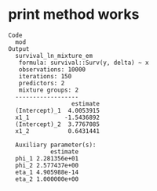 # print method works

    Code
      mod
    Output
      survival_ln_mixture_em
       formula: survival::Surv(y, delta) ~ x
       observations: 10000
       iterations: 150
       predictors: 2
       mixture groups: 2
      ------------------
                      estimate
      (Intercept)_1  4.0053915
      x1_1          -1.5436892
      (Intercept)_2  3.7767085
      x1_2           0.6431441
      
      Auxiliary parameter(s):
                estimate
      phi_1 2.281356e+01
      phi_2 2.577437e+00
      eta_1 4.905988e-14
      eta_2 1.000000e+00

